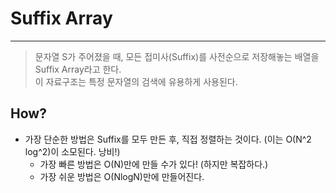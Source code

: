 # Suffix Array
---
> 문자열 S가 주어졌을 때, 모든 접미사(Suffix)를 사전순으로 저장해놓는 배열을 Suffix Array라고 한다.  
> 이 자료구조는 특정 문자열의 검색에 유용하게 사용된다.  

## How?
- 가장 단순한 방법은 Suffix를 모두 만든 후, 직접 정렬하는 것이다. (이는 O(N^2 log^2)이 소모된다. 낭비!)
  - 가장 빠른 방법은 O(N)만에 만들 수가 있다! (하지만 복잡하다.)
  - 가장 쉬운 방법은 O(NlogN)만에 만들어진다.
